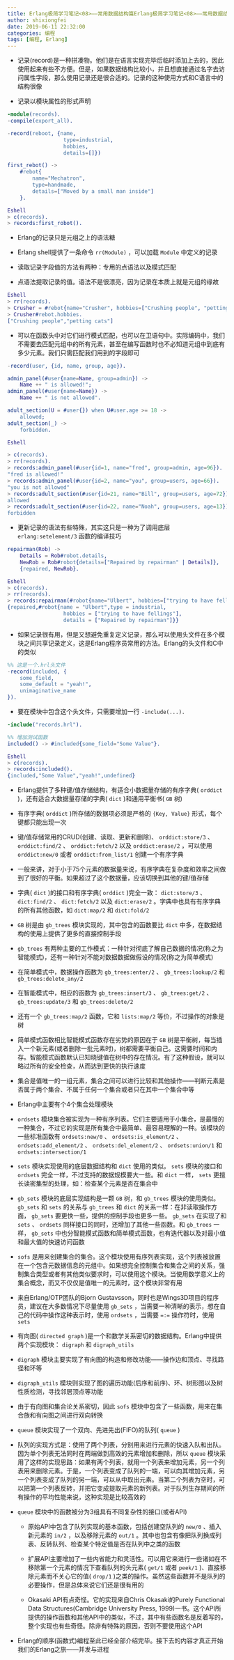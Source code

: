 ```yaml
---
title: Erlang极简学习笔记<08>——常用数据结构篇Erlang极简学习笔记<08>——常用数据结构篇
author: shixiongfei
date: 2019-06-11 22:32:00
categories: 编程
tags: [编程, Erlang]
---
```


- 记录(record)是一种拼凑物。他们是在语言实现完毕后临时添加上去的，因此使用起来有些不方便。但是，如果数据结构比较小，并且想直接通过名字去访问属性字段，那么使用记录还是很合适的。记录的这种使用方式和C语言中的结构很像

- 记录以模块属性的形式声明

```erlang
-module(records).
-compile(export_all).

-record(reboot, {name,
                  type=industrial,
                  hobbies,
                  details=[]})

first_rebot() ->
    #rebot{
        name="Mechatron",
        type=handmade,
        details=["Moved by a small man inside"]
    }.
```

```erlang
Eshell
> c(records).
> records:first_robot().
```

- Erlang的记录只是元组之上的语法糖

- Erlang shell提供了一条命令 `rr(Module)` ，可以加载 `Module` 中定义的记录

- 读取记录字段值的方法有两种：专用的点语法以及模式匹配

- 点语法提取记录的值。语法不是很漂亮，因为记录在本质上就是元组的缘故

```erlang
Eshell
> rr(records).
> Crusher = #rebot{name="Crusher", hobbies=["Crushing people", "petting cats"]}.
> Crusher#rebot.hobbies.
["Crushing people","petting cats"]
```

- 可以在函数头中对它们进行模式匹配，也可以在卫语句中。实际编码中，我们不需要去匹配元组中的所有元素，甚至在编写函数时也不必知道元组中到底有多少元素。我们只需匹配我们用到的字段即可

```erlang
-record(user, {id, name, group, age}).

admin_panel(#user{name=Name, group=admin}) ->
    Name ++ " is allowed!";
admin_panel(#user{name=Name}) ->
    Name ++ " is not allowed".

adult_section(U = #user{}) when U#user.age >= 18 ->
    allowed;
adult_section(_) ->
    forbidden.
```

```erlang
Eshell

> c(records).
> rr(records).
> records:admin_panel(#user{id=1, name="fred", group=admin, age=96}).
"fred is allowed!"
> records:admin_panel(#user{id=2, name="you", group=users, age=66}).
"you is not allowed"
> records:adult_section(#user{id=21, name="Bill", group=users, age=72}).
allowed
> records:adult_section(#user{id=22, name="Noah", group=users, age=13}).
forbidden
```

- 更新记录的语法有些特殊，其实这只是一种为了调用底层 `erlang:setelement/3` 函数的编译技巧

```erlang
repairman(Rob) ->
    Details = Rob#robot.details,
    NewRob = Rob#robot{details=["Repaired by repairman" | Details]},
    {repaired, NewRob}.
```

```erlang
Eshell
> c(records).
> rr(records).
> records:repairman(#robot{name="Ulbert", hobbies=["trying to have fellings"]}).
{repaired,#robot{name = "Ulbert",type = industrial,
                  hobbies = ["trying to have fellings"],
                  details = ["Repaired by repairman"]}}
```

- 如果记录很有用，但是又想避免重复定义记录，那么可以使用头文件在多个模块之间共享记录定义，这是Erlang程序员常用的方法。Erlang的头文件和C中的类似

```erlang
%% 这是一个.hrl头文件
-record(included, {
    some_field,
    some_default = "yeah!",
    unimaginative_name
}).
```

- 要在模块中包含这个头文件，只需要增加一行 `-include(...).`

```erlang
-include("records.hrl").

%% 增加测试函数
included() -> #included{some_field="Some Value"}.
```

```erlang
Eshell
> c(records).
> records:included().
{included,"Some Value","yeah!",undefined}
```

- Erlang提供了多种键/值存储结构，有适合小数据量存储的有序字典( `orddict` )，还有适合大数据量存储的字典( `dict` )和通用平衡书( `GB` 树)

- 有序字典( `orddict` )所存储的数据项必须是严格的 `{Key, Value}` 形式，每个键都只能出现一次

- 键/值存储常用的CRUD(创建、读取、更新和删除)、 `orddict:store/3` 、 `orddict:find/2` 、 `orddict:fetch/2` 以及 `orddict:erase/2` ，可以使用 `orddict:new/0` 或者 `orddict:from_list/1` 创建一个有序字典

- 一般来讲，对于小于75个元素的数据量来说，有序字典在复杂度和效率之间做到了很好的平衡。如果超过了这个数据量，应该切换到其他的键/值存储

- 字典( `dict` )的接口和有序字典( `orddict` )完全一致： `dict:store/3` 、 `dict:find/2` 、 `dict:fetch/2` 以及 `dict:erase/2` 。字典中也具有有序字典的所有其他函数，如 `dict:map/2` 和 `dict:fold/2`

- `GB` 树是由 `gb_trees` 模块实现的，其中包含的函数要比 `dict` 中多，在数据结构的使用上提供了更多的直接控制手段

- `gb_trees` 有两种主要的工作模式：一种针对彻底了解自己数据的情况(称之为智能模式)，还有一种针对不能对数据数据做假设的情况(称之为简单模式)

- 在简单模式中，数据操作函数为 `gb_trees:enter/2` 、 `gb_trees:lookup/2` 和 `gb_trees:delete_any/2`

- 在智能模式中，相应的函数为 `gb_trees:insert/3` 、 `gb_trees:get/2` 、 `gb_trees:update/3` 和 `gb_trees:delete/2`

- 还有一个 `gb_trees:map/2` 函数，它和 `lists:map/2` 等价，不过操作的对象是树

- 简单模式函数相比智能模式函数存在劣势的原因在于 `GB` 树是平衡树，每当插入一个新元素(或者删除一批元素时)，树都需要平衡自己。这需要时间和内存。智能模式函数默认已知晓键值在树中的存在情况。有了这种假设，就可以略过所有的安全检查，从而达到更快的执行速度

- 集合是值唯一的一组元素，集合之间可以进行比较和其他操作——判断元素是否属于两个集合、不属于任何一个集合或者只在其中一个集合中等

- Erlang中主要有个4个集合处理模块

- `ordsets` 模块集合被实现为一种有序列表。它们主要适用于小集合，是最慢的一种集合，不过它的实现是所有集合中最简单、最容易理解的一种。该模块的一些标准函数有 `ordsets:new/0` 、 `ordsets:is_element/2` 、 `ordsets:add_element/2` 、 `ordsets:del_element/2` 、 `ordsets:union/1` 和 `ordsets:intersection/1`

- `sets` 模块实现使用的底层数据结构和 `dict` 使用的类似。 `sets` 模块的接口和 `ordsets` 完全一样，不过支持的数据规模要大一些。和 `dict` 一样， `sets` 更擅长读密集型的处理，如：检查某个元素是否在集合中

- `gb_sets` 模块的底层实现结构是一颗 `GB` 树，和 `gb_trees` 模块的使用类似。 `gb_sets` 和 `sets` 的关系与 `gb_trees` 和 `dict` 的关系一样：在非读取操作方面， `gb_sets` 要更快一些，提供的控制手段也更多一些。 `gb_sets` 在实现了和 `sets` 、 `ordsets` 同样接口的同时，还增加了其他一些函数。和 `gb_trees` 一样， `gb_sets` 中也分智能模式函数和简单模式函数，也有迭代器以及对最小值和最大值的快速访问函数

- `sofs` 是用来创建集合的集合。这个模块使用有序列表实现，这个列表被放置在一个包含元数据信息的元组中。如果想完全控制集合和集合之间的关系，强制集合类型或者有其他类似要求时，可以使用这个模块。当使用数学意义上的集合概念，而又不仅仅是值唯一的元素时，这个模块非常有用

- 来自Erlang/OTP团队的Bjorn Gustavsson，同时也是Wings3D项目的程序员，建议在大多数情况下尽量使用 `gb_sets` ，当需要一种清晰的表示，想在自己的代码中操作这种表示时，使用 `ordsets` ，当需要 `=:=` 操作符时，使用 `sets`

- 有向图( `directed graph` )是一个和数学关系密切的数据结构。Erlang中提供两个实现模块： `digraph` 和 `digraph_utils`

- `digraph` 模块主要实现了有向图的构造和修改功能——操作边和顶点、寻找路径和环等

- `digraph_utils` 模块则实现了图的遍历功能(后序和前序)、环、树形图以及树性质检测，寻找邻居顶点等功能

- 由于有向图和集合论关系密切，因此 `sofs` 模块中包含了一些函数，用来在集合族和有向图之间进行双向转换

- `queue` 模块实现了一个双向、先进先出(FIFO)的队列( `queue` )

- 队列的实现方式是：使用了两个列表，分别用来进行元素的快速入队和出队。因为单个列表无法同时在两端做到高效的元素增加和删除，所以 `queue` 模块采用了这样的实现思路：如果有两个列表，就用一个列表来增加元素，另一个列表用来删除元素。于是，一个列表变成了队列的一端，可以向其增加元素，另一个列表变成了队列的另一端，可以从中取出元素。当第二个列表为空时，可以把第一个列表反转，并把它变成提取元素的新列表。对于队列生存期间的所有操作的平均性能来说，这种实现是比较高效的

- `queue` 模块中的函数被分为3组具有不同复杂性的接口(或者API)

  - 原始API中包含了队列实现的基本函数，包括创建空队列的 `new/0` 、插入新元素的 `in/2` ，以及移除元素的 `out/1` 。其中也包含有像把队列换成列表、反转队列、检查某个特定值是否在队列中之类的函数

  - 扩展API主要增加了一些内省能力和灵活性。可以用它来进行一些诸如在不移除第一个元素的情况下查看队列的头元素( `get/1` 或者 `peek/1` )、直接移除元素而不关心它的值( `drop/1` )之类的操作。虽然这些函数并不是队列的必要操作，但是总体来说它们还是很有用的

  - Okasaki API有点奇怪。它的实现来自Chris Okasaki的Purely Functional Data Structures(Cambridge University Press, 1999)一书。这个API所提供的操作函数和其他API中的类似，不过，其中有些函数名是反着写的，整个实现也有些奇怪。除非有特殊的原因，否则不要使用这个API

- Erlang的顺序(函数式)编程至此已经全部介绍完毕。接下去的内容才真正开始我们的Erlang之旅——并发与进程
